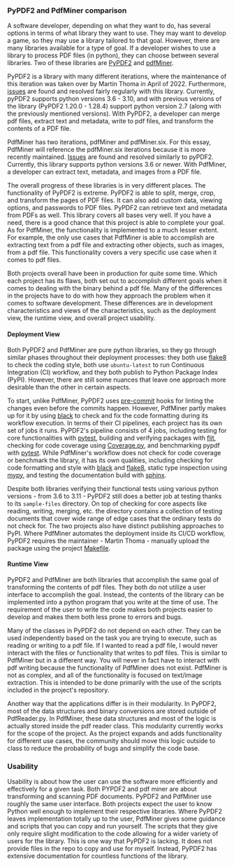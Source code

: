 ### PyPDF2 and PdfMiner comparison

A software developer, depending on what they want to do, has several options in terms of what library they want to use. They may want to develop a game, so they may use a library tailored to that goal. However, there are many libraries available for a type of goal. If a developer wishes to use a library to process PDF files (in python), they can choose between several libraries. Two of these libraries are [PyPDF2](https://github.com/py-pdf/PyPDF2) and [pdfMiner](https://github.com/pdfminer/pdfminer.six).

PyPDF2 is a library with many different iterations, where the maintenance of this iteration was taken over by Martin Thoma in April of 2022. Furthermore, [issues](https://github.com/py-pdf/PyPDF2/issues) are found and resolved fairly regularly with this library. Currently, pyPDF2 supports python versions 3.6 - 3.10, and with previous versions of the library (PyPDF2 1.20.0 - 1.28.4) support python version 2.7 (along with the previously mentioned versions). With PyPDF2, a developer can merge pdf files, extract text and metadata, write to pdf files, and transform the contents of a PDF file. 

PdfMiner has two iterations, pdfMiner and pdfMiner.six. For this essay, PdfMiner will reference the pdfMiner.six iterations because it is more recently maintained. [Issues](https://github.com/pdfminer/pdfminer.six/issues) are found and resolved similarly to pyPDF2. Currently, this library supports python versions 3.6 or newer. With PdfMiner, a developer can extract text, metadata, and images from a PDF file.  

The overall progress of these libraries is in very different places. The functionality of PyPDF2 is extreme. PyPDF2 is able to split, merge, crop, and transform the pages of PDF files. It can also add custom data, viewing options, and passwords to PDF files. PyPDF2 can retrieve text and metadata from PDFs as well. This library covers all bases very well. If you have a need, there is a good chance that this project is able to complete your goal. As for PdfMiner, the functionality is implemented to a much lesser extent. For example, the only use cases that PdfMiner is able to accomplish are extracting text from a pdf file and extracting other objects, such as images, from a pdf file. This functionality covers a very specific use case when it comes to pdf files.

Both projects overall have been in production for quite some time. Which each project has its flaws, both set out to accomplish different goals when it comes to dealing with the binary behind a pdf file. Many of the differences in the projects have to do with how they approach the problem when it comes to software development. These differences are in development characteristics and views of the characteristics, such as the deployment view, the runtime view, and overall project usability.

#### Deployment View 
Both PyPDF2 and PdfMiner are pure python libraries, so they go through similar phases throughout their deployment processes: they both use [flake8](https://flake8.pycqa.org/en/latest/) to check the coding style, both use `ubuntu-latest` to run Continuous Integration (CI) workflow, and they both publish to Python Package Index (PyPI). However, there are still some nuances that leave one approach more desirable than the other in certain aspects.  

To start, unlike PdfMiner, PyPDF2 uses [pre-commit](https://pre-commit.com/) hooks for linting the changes even before the commits happen. However, PdfMiner partly makes up for it by using [black](https://black.readthedocs.io/en/stable/) to check and fix the code formatting during its workflow execution. In terms of their CI pipelines, each project has its own set of jobs it runs. PyPDF2's pipeline consists of 4 jobs, including testing for core functionalities with [pytest](https://docs.pytest.org/en/7.2.x/), building and verifying packages with [flit](https://flit.pypa.io/en/stable/), checking for code coverage using [Coverage.py](https://coverage.readthedocs.io/en/6.5.0/), and benchmarking pypdf with [pytest](https://docs.pytest.org/en/7.2.x/). While PdfMiner's workflow does not check for code coverage or benchmark the library, it has its own qualities, including checking for code formatting and style with [black](https://black.readthedocs.io/en/stable/) and [flake8](https://flake8.pycqa.org/en/latest/), static type inspection using [mypy](http://mypy-lang.org/), and testing the documentation build with [sphinx](https://www.sphinx-doc.org/en/master/index.html).  

Despite both libraries verifying their functional tests using various python versions - from 3.6 to 3.11 - PyPDF2 still does a better job at testing thanks to its `sample-files` directory. On top of checking for core aspects like reading, writing, merging, etc. the directory contains a collection of testing documents that cover wide range of edge cases that the ordinary tests do not check for. The two projects also have distinct publishing approaches to PyPI. Where PdfMiner automates the deployment inside its CI/CD workflow, PyPDF2 requires the maintainer - Martin Thoma - manually upload the package using the project [Makefile](https://github.com/py-pdf/PyPDF2/blob/main/Makefile). 

#### Runtime View
PyPDF2 and PdfMiner are both libraries that accomplish the same goal of transforming the contents of pdf files. They both do not utilize a user interface to accomplish the goal. Instead, the contents of the library can be implemented into a python program that you write at the time of use. The requirement of the user to write the code makes both projects easier to develop and makes them both less prone to errors and bugs.

Many of the classes in PyPDF2 do not depend on each other. They can be used independently based on the task you are trying to execute, such as reading or writing to a pdf file. If I wanted to read a pdf file, I would never interact with the files or functionality that writes to pdf files. This is similar to PdfMiner but in a different way. You will never in fact have to interact with pdf writing because the functionality of PdfMiner does not exist. PdfMiner is not as complex, and all of the functionality is focused on text/image extraction. This is intended to be done primarily with the use of the scripts included in the project's repository.

Another way that the applications differ is in their modularity. In PyPDF2, most of the data structures and binary conversions are stored outside of PdfReader.py. In PdfMiner, these data structures and most of the logic is actually stored inside the pdf reader class. This modularity currently works for the scope of the project. As the project expands and adds functionality for different use cases, the community should move this logic outside to class to reduce the probability of bugs and simplify the code base.

### Usability
Usability is about how the user can use the software more efficiently and effectively for a given task. Both PYPDF2 and pdf miner are about transforming and scanning PDF documents. PyPDF2 and PdfMiner use roughly the same user interface. Both projects expect the user to know Python well enough to implement their respective libraries. Where PyPDF2 leaves implementation totally up to the user, PdfMiner gives some guidance and scripts that you can copy and run yourself. The scripts that they give only require slight modification to the code allowing for a wider variety of users for the library. This is one way that PyPDF2 is lacking. It does not provide files in the repo to copy and use for myself. Instead, PyPDF2 has extensive documentation for countless functions of the library.
